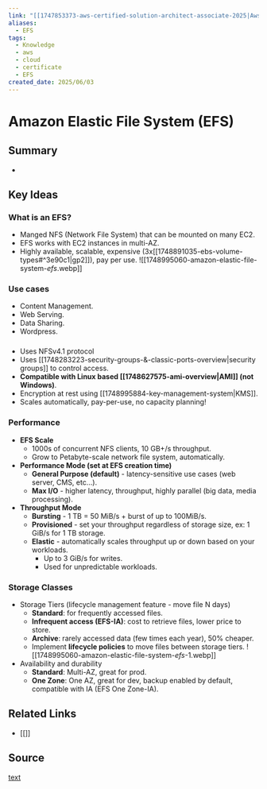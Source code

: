 ```yaml
---
link: "[[1747853373-aws-certified-solution-architect-associate-2025|Aws Certified Solution Architect Associate 2025]]"
aliases:
  - EFS
tags:
  - Knowledge
  - aws
  - cloud
  - certificate
  - EFS
created_date: 2025/06/03
---
```

# Amazon Elastic File System (EFS)
## Summary
- 
## Key Ideas
### What is an EFS?
- Manged NFS (Network File System) that can be mounted on many EC2.
- EFS works with EC2 instances in multi-AZ.
- Highly available, scalable, expensive (3x[[1748891035-ebs-volume-types#^3e90c1|gp2]]), pay per use.
![[1748995060-amazon-elastic-file-system-_efs_.webp]]
### Use cases
- Content Management.
- Web Serving.
- Data Sharing.
- Wordpress.
### 
- Uses NFSv4.1 protocol
- Uses [[1748283223-security-groups-&-classic-ports-overview|security groups]] to control access.
- **Compatible with Linux based [[1748627575-ami-overview|AMI]] (not Windows)**.
- Encryption at rest using [[1748995884-key-management-system|KMS]].
- Scales automatically, pay-per-use, no capacity planning!
### Performance
- **EFS Scale**
	- 1000s of concurrent NFS clients, 10 GB+/s throughput.
	- Grow to Petabyte-scale network file system, automatically.
- **Performance Mode (set at EFS creation time)**
	- **General Purpose (default)** - latency-sensitive use cases (web server, CMS, etc...).
	- **Max I/O** - higher latency, throughput, highly parallel (big data, media processing).
- **Throughput Mode**
	- **Bursting** - 1 TB = 50 MiB/s + burst of up to 100MiB/s.
	- **Provisioned** - set your throughput regardless of storage size, ex: 1 GiB/s for 1 TB storage.
	- **Elastic** - automatically scales throughput up or down based on your workloads.
		- Up to 3 GiB/s for writes.
		- Used for unpredictable workloads.
### Storage Classes
- Storage Tiers (lifecycle management feature - move file N days)
	- **Standard**: for frequently accessed files.
	- **Infrequent access (EFS-IA)**: cost to retrieve files, lower price to store.
	- **Archive**: rarely accessed data (few times each year), 50% cheaper.
	- Implement **lifecycle policies** to move files between storage tiers.
![[1748995060-amazon-elastic-file-system-_efs_-1.webp]]
- Availability and durability
	- **Standard**: Multi-AZ, great for prod.
	- **One Zone**: One AZ, great for dev, backup enabled by default, compatible with IA (EFS One Zone-IA).
## Related Links
- [[]]
## Source
[text](url) 

